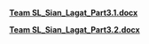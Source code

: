 **[Team SL_Sian_Lagat_Part3.1.docx](https://malayancollegesmindanaoo365-my.sharepoint.com/:u:/g/personal/rmlagat_mcm_edu_ph/EURgOqB8XgxGpxH6urtE5hwBzxa0AFJ9Rt2l3yzkY27Pug?e=GtserA)**

**[Team SL_Sian_Lagat_Part3.2.docx](https://malayancollegesmindanaoo365-my.sharepoint.com/:w:/g/personal/rmlagat_mcm_edu_ph/EXnXgDJk_tVFkwNIWSKu_U4BuBtRCIiLUYp3r2cNvJV81A?e=OGx29z)**
